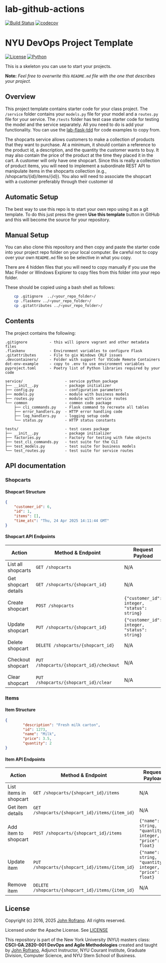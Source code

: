 
# lab-github-actions

[![Build Status](https://github.com/emjduff/lab-github-actions/actions/workflows/ci.yml/badge.svg)](https://github.com/emjduff/lab-github-actions/actions)
[![codecov](https://codecov.io/gh/emjduff/lab-github-actions/branch/master/graph/badge.svg)](https://codecov.io/gh/emjduff/lab-github-actions)

# NYU DevOps Project Template

[![License](https://img.shields.io/badge/License-Apache_2.0-blue.svg)](https://opensource.org/licenses/Apache-2.0)
[![Python](https://img.shields.io/badge/Language-Python-blue.svg)](https://python.org/)

This is a skeleton you can use to start your projects.

**Note:** _Feel free to overwrite this `README.md` file with the one that describes your project._

## Overview

This project template contains starter code for your class project. The `/service` folder contains your `models.py` file for your model and a `routes.py` file for your service. The `/tests` folder has test case starter code for testing the model and the service separately. All you need to do is add your functionality. You can use the [lab-flask-tdd](https://github.com/nyu-devops/lab-flask-tdd) for code examples to copy from.

The shopcarts service allows customers to make a collection of products that they want to purchase. At a minimum, it should contain a reference to the product id, a description, and the quantity the customer wants to buy.  It may also contain the price of the product at the time they placed it in the cart. A customer will only have one shopcart. Since this is really a collection of product items, you will need to implement a subordinate REST API to manipulate items in the shopcarts collection (e.g., /shopcarts/{id}/items/{id}). You also will need to associate the shopcart with a customer preferably through their customer id

## Automatic Setup

The best way to use this repo is to start your own repo using it as a git template. To do this just press the green **Use this template** button in GitHub and this will become the source for your repository.

## Manual Setup

You can also clone this repository and then copy and paste the starter code into your project repo folder on your local computer. Be careful not to copy over your own `README.md` file so be selective in what you copy.

There are 4 hidden files that you will need to copy manually if you use the Mac Finder or Windows Explorer to copy files from this folder into your repo folder.

These should be copied using a bash shell as follows:

```bash
    cp .gitignore  ../<your_repo_folder>/
    cp .flaskenv ../<your_repo_folder>/
    cp .gitattributes ../<your_repo_folder>/
```

## Contents

The project contains the following:

```text
.gitignore          - this will ignore vagrant and other metadata files
.flaskenv           - Environment variables to configure Flask
.gitattributes      - File to gix Windows CRLF issues
.devcontainers/     - Folder with support for VSCode Remote Containers
dot-env-example     - copy to .env to use environment variables
pyproject.toml      - Poetry list of Python libraries required by your code

service/                   - service python package
├── __init__.py            - package initializer
├── config.py              - configuration parameters
├── models.py              - module with business models
├── routes.py              - module with service routes
└── common                 - common code package
    ├── cli_commands.py    - Flask command to recreate all tables
    ├── error_handlers.py  - HTTP error handling code
    ├── log_handlers.py    - logging setup code
    └── status.py          - HTTP status constants

tests/                     - test cases package
├── __init__.py            - package initializer
├── factories.py           - Factory for testing with fake objects
├── test_cli_commands.py   - test suite for the CLI
├── test_models.py         - test suite for business models
└── test_routes.py         - test suite for service routes
```

## API documentation
### Shopcarts

#### Shopcart Structure
```json
{
    "customer_id": 6,
    "id": 1,
    "items": [],
    "time_atc": "Thu, 24 Apr 2025 14:11:44 GMT"
}
```

#### Shopcart API Endpoints

| Action | Method & Endpoint | Request Payload | Response |
|--------|------------------|-----------------|----------|
| List all shopcarts | `GET /shopcarts` | N/A | Array of shopcart objects |
| Get shopcart details | `GET /shopcarts/{shopcart_id}` | N/A | Shopcart object |
| Create shopcart | `POST /shopcarts` | `{"customer_id": integer, "status": string}` | Created shopcart object |
| Update shopcart | `PUT /shopcarts/{shopcart_id}` | `{"customer_id": integer, "status": string}` | Updated shopcart object |
| Delete shopcart | `DELETE /shopcarts/{shopcart_id}` | N/A | 204 No Content |
| Checkout shopcart | `PUT /shopcarts/{shopcart_id}/checkout` | N/A | Updated shopcart with status="CLOSED" |
| Clear shopcart | `PUT /shopcarts/{shopcart_id}/clear` | N/A | Shopcart with no items |

### Items

#### Item Structure
```json
{
        "description": "Fresh milk carton",
        "id": 1273,
        "name": "Milk",
        "price": 3.5,
        "quantity": 2
}
```

#### Item API Endpoints

| Action | Method & Endpoint | Request Payload | Response |
|--------|------------------|-----------------|----------|
| List items in shopcart | `GET /shopcarts/{shopcart_id}/items` | N/A | Array of item objects |
| Get item details | `GET /shopcarts/{shopcart_id}/items/{item_id}` | N/A | Item object |
| Add item to shopcart | `POST /shopcarts/{shopcart_id}/items` | `{"name": string, "quantity": integer, "price": float}` | Created item object |
| Update item | `PUT /shopcarts/{shopcart_id}/items/{item_id}` | `{"name": string, "quantity": integer, "price": float}` | Updated item object |
| Remove item | `DELETE /shopcarts/{shopcart_id}/items/{item_id}` | N/A | 204 No Content |

## License

Copyright (c) 2016, 2025 [John Rofrano](https://www.linkedin.com/in/JohnRofrano/). All rights reserved.

Licensed under the Apache License. See [LICENSE](LICENSE)

This repository is part of the New York University (NYU) masters class: **CSCI-GA.2820-001 DevOps and Agile Methodologies** created and taught by [John Rofrano](https://cs.nyu.edu/~rofrano/), Adjunct Instructor, NYU Courant Institute, Graduate Division, Computer Science, and NYU Stern School of Business.
